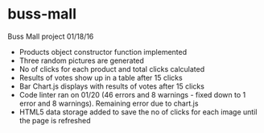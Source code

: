 # buss-mall
Buss Mall project
01/18/16
* Products object constructor function implemented<br>
* Three random pictures are generated<br>
* No of clicks for each product and total clicks calculated<br>
* Results of votes show up in a table after 15 clicks<br>
* Bar Chart.js displays with results of votes after 15 clicks<br>
* Code linter ran on 01/20 (46 errors and 8 warnings - fixed down to 1 error and 8 warnings). Remaining error due to chart.js
* HTML5 data storage added to save the no of clicks for each image until the page is refreshed
